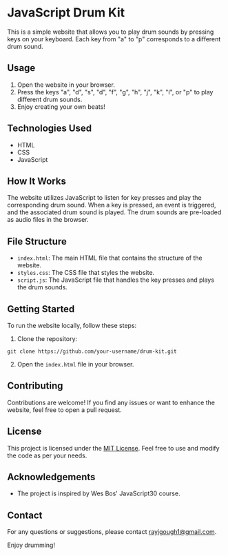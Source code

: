# JavaScript Drum Kit

This is a simple website that allows you to play drum sounds by pressing keys on your keyboard. Each key from "a" to "p" corresponds to a different drum sound.

## Usage

1. Open the website in your browser.
2. Press the keys "a", "d", "s", "d", "f", "g", "h", "j", "k", "l", or "p" to play different drum sounds.
3. Enjoy creating your own beats!

## Technologies Used

- HTML
- CSS
- JavaScript

## How It Works

The website utilizes JavaScript to listen for key presses and play the corresponding drum sound. When a key is pressed, an event is triggered, and the associated drum sound is played. The drum sounds are pre-loaded as audio files in the browser.

## File Structure

- `index.html`: The main HTML file that contains the structure of the website.
- `styles.css`: The CSS file that styles the website.
- `script.js`: The JavaScript file that handles the key presses and plays the drum sounds.

## Getting Started

To run the website locally, follow these steps:

1. Clone the repository: 
```
git clone https://github.com/your-username/drum-kit.git
```
2. Open the `index.html` file in your browser.

## Contributing

Contributions are welcome! If you find any issues or want to enhance the website, feel free to open a pull request.

## License

This project is licensed under the [MIT License](LICENSE). Feel free to use and modify the code as per your needs.

## Acknowledgements

- The project is inspired by Wes Bos' JavaScript30 course.

## Contact

For any questions or suggestions, please contact [rayjgough1@gmail.com](mailto:rayjaygough1@gmail.com).

Enjoy drumming!
